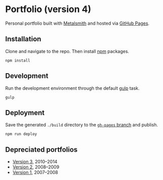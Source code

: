 # Portfolio (version 4)

Personal portfolio built with [Metalsmith](http://www.metalsmith.io/) and hosted via [GitHub Pages](https://pages.github.com/).

## Installation

Clone and navigate to the repo. Then install [npm](https://www.npmjs.com/) packages.

```
npm install
```

## Development

Run the development environment through the default [gulp](http://gulpjs.com/) task.

```
gulp
```

## Deployment

Save the generated `./build` directory to the [`gh-pages` branch](https://github.com/basham/v4.bash.am/tree/gh-pages) and publish.

```
npm run deploy
```

## Depreciated portfolios

- [Version 3](https://github.com/basham/v3.bash.am), 2010–2014
- [Version 2](https://github.com/basham/v2.bash.am), 2008–2009
- [Version 1](https://github.com/basham/v1.bash.am), 2007–2008
